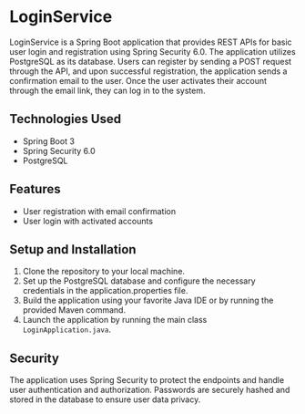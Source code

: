 # LoginService

LoginService is a Spring Boot application that provides REST APIs for basic user login and registration using Spring Security 6.0. The application utilizes PostgreSQL as its database. Users can register by sending a POST request through the API, and upon successful registration, the application sends a confirmation email to the user. Once the user activates their account through the email link, they can log in to the system.

## Technologies Used

- Spring Boot 3
- Spring Security 6.0
- PostgreSQL

## Features

- User registration with email confirmation
- User login with activated accounts

## Setup and Installation

1. Clone the repository to your local machine.
2. Set up the PostgreSQL database and configure the necessary credentials in the application.properties file.
3. Build the application using your favorite Java IDE or by running the provided Maven command.
4. Launch the application by running the main class `LoginApplication.java`.

## Security

The application uses Spring Security to protect the endpoints and handle user authentication and authorization. Passwords are securely hashed and stored in the database to ensure user data privacy.
